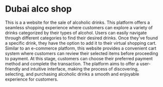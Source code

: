 # Dubai alco shop

This is a a website for the sale of alcoholic drinks. This platform offers a seamless shopping experience where customers can explore a variety of drinks categorized by their types of alcohol. Users can easily navigate through different categories to find their desired drinks. Once they've found a specific drink, they have the option to add it to their virtual shopping cart.
Similar to an e-commerce platform, this website provides a convenient cart system where customers can review their selected items before proceeding to payment. At this stage, customers can choose their preferred payment method and complete the transaction. The platform aims to offer a user-friendly and intuitive interface, making the process of discovering, selecting, and purchasing alcoholic drinks a smooth and enjoyable experience for customers.
